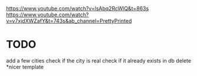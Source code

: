 https://www.youtube.com/watch?v=lsAbq2RcWlQ&t=863s
https://www.youtube.com/watch?v=v7xjdXWZafY&t=743s&ab_channel=PrettyPrinted

# TODO
add a few cities
check if the city is real
check if it already exists in db
delete
*nicer template